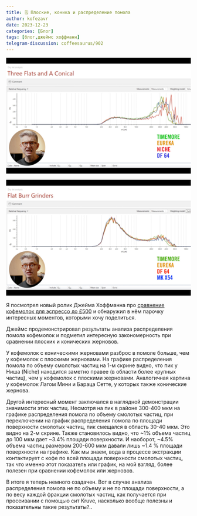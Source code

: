 ```yaml
---
title: 🗒 Плоские, коника и распределение помола
author: kofezavr
date: 2023-12-23
categories: [Блог]
tags: [блог,джеймс хоффманн]
telegram-discussion: coffeesaurus/902
--- 
```

![Плоские, коника и распределение помола](/assets/img/posts/23/12/hoffmann01.jpg)

![Плоские, коника и распределение помола](/assets/img/posts/23/12/hoffmann02.jpg)

Я посмотрел новый ролик Джейма Хоффманна про [сравнение кофемолок для эспрессо до £500](https://www.youtube.com/watch?v=3VohJapkObs) и обнаружил в нём парочку интересных моментов, которыми хочу поделиться. 

Джеймс продемонстрировал результаты анализа распределения помола кофемолок и подметил интересную закономерность при сравнении плоских и конических жерновов. 

У кофемолок с коническими жерновами разброс в помоле больше, чем у кофемолок с плоскими жерновами. На графике распределения помола по объему смолотых частиц на 1-м скрине видно, что пик у Ниша (Niche) находится заметно правее (в области более крупных частиц), чем у кофемолок с плоскими жерновами. Аналогичная картина у кофемолок Лагом Мини и Бараца Сетте, у которых также конические жернова.

Другой интересный момент заключался в наглядной демонстрации значимости этих частиц. Несмотря на пик в районе 300-400 мкм на графике распределения помола по объему смолотых частиц, при переключении на график распределения помола по площади поверхности смолотых частиц, пик смещался в область 30-40 мкм. Это видно на 2-м скрине. Также становилось видно, что ~1% объема частиц до 100 мкм дает ~3.4% площади поверхности. И наоборот, ~4.5% объема частиц размером 200-600 мкм давали лишь ~1.4 % площади поверхности на графике. Как мы знаем, вода в процессе экстракции контактирует с кофе по всей площади поверхности смолотых частиц, так что именно этот показатель или график, на мой взгляд, более полезен при сравнении кофемолок или жерновов.

В итоге я теперь немного озадачен. Вот в случае анализа распределения помола не по объему и не по площади поверхности, а по весу каждой фракции смолотых частиц, как получается при просеивании с помощью сит Kruve, насколько вообще полезны и показательны такие результаты?..